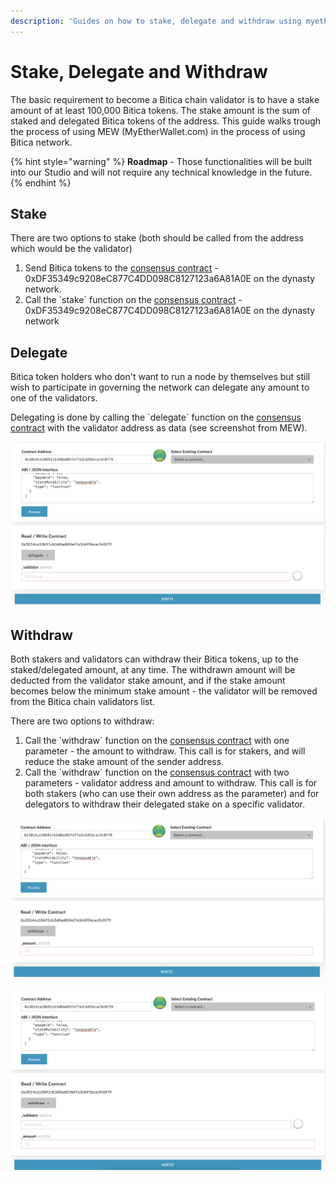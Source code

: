 ```yaml
---
description: 'Guides on how to stake, delegate and withdraw using myetherwallet.com'
---
```


# Stake, Delegate and Withdraw

The basic requirement to become a Bitica chain validator is to have a stake amount of at least 100,000 Bitica tokens. The stake amount is the sum of staked and delegated Bitica tokens of the address. This guide walks trough the process of using MEW \(MyEtherWallet.com\) in the process of using Bitica network.

{% hint style="warning" %}
**Roadmap** - Those functionalities will be built into our Studio and will not require any technical knowledge in the future.
{% endhint %}

## Stake

There are two options to stake \(both should be called from the address which would be the validator\)

1. Send Bitica tokens to the [consensus contract](https://biticablockchain.com/address/0xDF35349c9208eC877C4DD098C8127123a6A81A0E) - 0xDF35349c9208eC877C4DD098C8127123a6A81A0E on the dynasty network.
2. Call the \`stake\` function on the [consensus contract](https://biticablockchain.com/address/0xDF35349c9208eC877C4DD098C8127123a6A81A0E) - 0xDF35349c9208eC877C4DD098C8127123a6A81A0E on the dynasty network

 

## Delegate

Bitica token holders who don't want to run a node by themselves but still wish to participate in governing the network can delegate any amount to one of the validators.

Delegating is done by calling the \`delegate\` function on the [consensus contract](https://biticablockchain.com/address/0xDF35349c9208eC877C4DD098C8127123a6A81A0E) with the validator address as data \(see screenshot from MEW\).

![delegate](../../.gitbook/assets/screen-shot-2019-09-04-at-14.59.27.png)

## Withdraw

Both stakers and validators can withdraw their Bitica tokens, up to the staked/delegated amount, at any time. The withdrawn amount will be deducted from the validator stake amount, and if the stake amount becomes below the minimum stake amount - the validator will be removed from the Bitica chain validators list.

There are two options to withdraw:

1. Call the \`withdraw\` function on the [consensus contract](https://biticablockchain.com/address/0xDF35349c9208eC877C4DD098C8127123a6A81A0E) with one parameter - the amount to withdraw. This call is for stakers, and will reduce the stake amount of the sender address.
2. Call the \`withdraw\` function on the [consensus contract](https://biticablockchain.com/address/0xDF35349c9208eC877C4DD098C8127123a6A81A0E) with two parameters - validator address and amount to withdraw. This call is for both stakers \(who can use their own address as the parameter\) and for delegators to withdraw their delegated stake on a specific validator.

![withdraw option \#1](../../.gitbook/assets/screen-shot-2019-09-04-at-15.01.15.png)

![withdraw option \#2](../../.gitbook/assets/screen-shot-2019-09-04-at-15.01.25.png)

